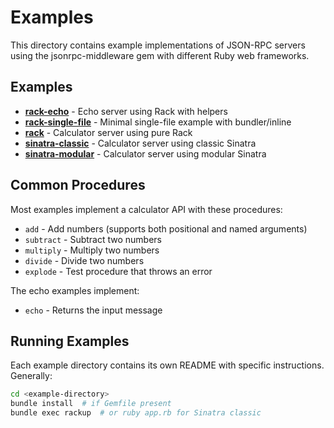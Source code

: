 # Examples

This directory contains example implementations of JSON-RPC servers using the jsonrpc-middleware gem with different Ruby web frameworks.

## Examples

- [**rack-echo**](./rack-echo/) - Echo server using Rack with helpers
- [**rack-single-file**](./rack-single-file/) - Minimal single-file example with bundler/inline
- [**rack**](./rack/) - Calculator server using pure Rack
- [**sinatra-classic**](./sinatra-classic/) - Calculator server using classic Sinatra
- [**sinatra-modular**](./sinatra-modular/) - Calculator server using modular Sinatra

## Common Procedures

Most examples implement a calculator API with these procedures:

- `add` - Add numbers (supports both positional and named arguments)
- `subtract` - Subtract two numbers
- `multiply` - Multiply two numbers
- `divide` - Divide two numbers
- `explode` - Test procedure that throws an error

The echo examples implement:

- `echo` - Returns the input message

## Running Examples

Each example directory contains its own README with specific instructions. Generally:

```sh
cd <example-directory>
bundle install  # if Gemfile present
bundle exec rackup  # or ruby app.rb for Sinatra classic
```